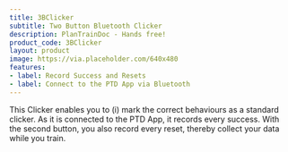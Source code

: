 ```yaml
---
title: 3BClicker
subtitle: Two Button Bluetooth Clicker
description: PlanTrainDoc - Hands free!
product_code: 3BClicker
layout: product
image: https://via.placeholder.com/640x480
features:
- label: Record Success and Resets
- label: Connect to the PTD App via Bluetooth
---
```


This Clicker enables you to (i) mark the correct behaviours as a standard clicker. As it is connected
to the PTD App, it records every success. With the second button, you also record every reset, thereby
collect your data while you train.